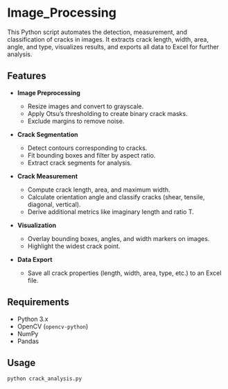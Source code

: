 # Image_Processing

This Python script automates the detection, measurement, and classification of cracks in images. It extracts crack length, width, area, angle, and type, visualizes results, and exports all data to Excel for further analysis.

## Features

- **Image Preprocessing**
  - Resize images and convert to grayscale.
  - Apply Otsu’s thresholding to create binary crack masks.
  - Exclude margins to remove noise.

- **Crack Segmentation**
  - Detect contours corresponding to cracks.
  - Fit bounding boxes and filter by aspect ratio.
  - Extract crack segments for analysis.

- **Crack Measurement**
  - Compute crack length, area, and maximum width.
  - Calculate orientation angle and classify cracks (shear, tensile, diagonal, vertical).
  - Derive additional metrics like imaginary length and ratio T.

- **Visualization**
  - Overlay bounding boxes, angles, and width markers on images.
  - Highlight the widest crack point.

- **Data Export**
  - Save all crack properties (length, width, area, type, etc.) to an Excel file.

## Requirements

- Python 3.x
- OpenCV (`opencv-python`)
- NumPy
- Pandas

## Usage

```bash
python crack_analysis.py
